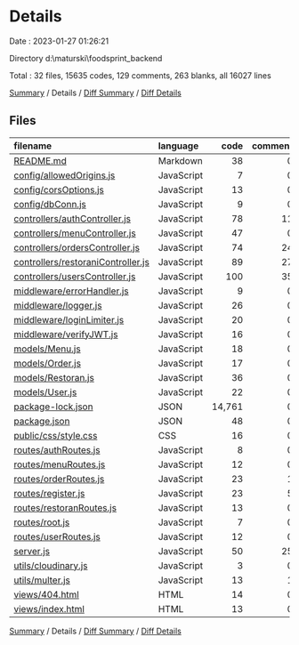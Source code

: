 # Details

Date : 2023-01-27 01:26:21

Directory d:\\maturski\\foodsprint_backend

Total : 32 files,  15635 codes, 129 comments, 263 blanks, all 16027 lines

[Summary](results.md) / Details / [Diff Summary](diff.md) / [Diff Details](diff-details.md)

## Files
| filename | language | code | comment | blank | total |
| :--- | :--- | ---: | ---: | ---: | ---: |
| [README.md](/README.md) | Markdown | 38 | 0 | 33 | 71 |
| [config/allowedOrigins.js](/config/allowedOrigins.js) | JavaScript | 7 | 0 | 2 | 9 |
| [config/corsOptions.js](/config/corsOptions.js) | JavaScript | 13 | 0 | 2 | 15 |
| [config/dbConn.js](/config/dbConn.js) | JavaScript | 9 | 0 | 2 | 11 |
| [controllers/authController.js](/controllers/authController.js) | JavaScript | 78 | 11 | 21 | 110 |
| [controllers/menuController.js](/controllers/menuController.js) | JavaScript | 47 | 0 | 14 | 61 |
| [controllers/ordersController.js](/controllers/ordersController.js) | JavaScript | 74 | 24 | 25 | 123 |
| [controllers/restoraniController.js](/controllers/restoraniController.js) | JavaScript | 89 | 27 | 29 | 145 |
| [controllers/usersController.js](/controllers/usersController.js) | JavaScript | 100 | 35 | 40 | 175 |
| [middleware/errorHandler.js](/middleware/errorHandler.js) | JavaScript | 9 | 0 | 5 | 14 |
| [middleware/logger.js](/middleware/logger.js) | JavaScript | 26 | 0 | 5 | 31 |
| [middleware/loginLimiter.js](/middleware/loginLimiter.js) | JavaScript | 20 | 0 | 3 | 23 |
| [middleware/verifyJWT.js](/middleware/verifyJWT.js) | JavaScript | 16 | 0 | 6 | 22 |
| [models/Menu.js](/models/Menu.js) | JavaScript | 18 | 0 | 4 | 22 |
| [models/Order.js](/models/Order.js) | JavaScript | 17 | 0 | 3 | 20 |
| [models/Restoran.js](/models/Restoran.js) | JavaScript | 36 | 0 | 5 | 41 |
| [models/User.js](/models/User.js) | JavaScript | 22 | 0 | 3 | 25 |
| [package-lock.json](/package-lock.json) | JSON | 14,761 | 0 | 1 | 14,762 |
| [package.json](/package.json) | JSON | 48 | 0 | 1 | 49 |
| [public/css/style.css](/public/css/style.css) | CSS | 16 | 0 | 2 | 18 |
| [routes/authRoutes.js](/routes/authRoutes.js) | JavaScript | 8 | 0 | 5 | 13 |
| [routes/menuRoutes.js](/routes/menuRoutes.js) | JavaScript | 12 | 0 | 4 | 16 |
| [routes/orderRoutes.js](/routes/orderRoutes.js) | JavaScript | 23 | 1 | 7 | 31 |
| [routes/register.js](/routes/register.js) | JavaScript | 23 | 5 | 10 | 38 |
| [routes/restoranRoutes.js](/routes/restoranRoutes.js) | JavaScript | 13 | 0 | 4 | 17 |
| [routes/root.js](/routes/root.js) | JavaScript | 7 | 0 | 3 | 10 |
| [routes/userRoutes.js](/routes/userRoutes.js) | JavaScript | 12 | 0 | 4 | 16 |
| [server.js](/server.js) | JavaScript | 50 | 25 | 16 | 91 |
| [utils/cloudinary.js](/utils/cloudinary.js) | JavaScript | 3 | 0 | 2 | 5 |
| [utils/multer.js](/utils/multer.js) | JavaScript | 13 | 1 | 2 | 16 |
| [views/404.html](/views/404.html) | HTML | 14 | 0 | 0 | 14 |
| [views/index.html](/views/index.html) | HTML | 13 | 0 | 0 | 13 |

[Summary](results.md) / Details / [Diff Summary](diff.md) / [Diff Details](diff-details.md)